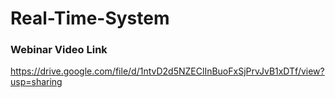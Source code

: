# Real-Time-System
### Webinar Video Link
https://drive.google.com/file/d/1ntvD2d5NZEClInBuoFxSjPrvJvB1xDTf/view?usp=sharing
